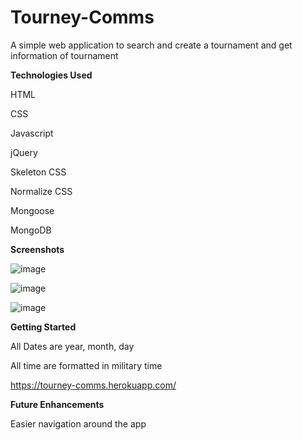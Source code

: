 # Tourney-Comms
A simple web application to search and create a tournament and get information of tournament

**Technologies Used**

HTML

CSS

Javascript

jQuery

Skeleton CSS

Normalize CSS

Mongoose

MongoDB

**Screenshots**

![image](https://user-images.githubusercontent.com/51368461/232089140-1505248f-3fb7-4aa3-a00e-ff18fb755988.png)

![image](https://user-images.githubusercontent.com/51368461/232089629-cc57c7ec-8864-4ae3-8c23-1bcf50104788.png)

![image](https://user-images.githubusercontent.com/51368461/232089973-4d7a0ade-58a6-4031-a162-899cb19e4285.png)

**Getting Started**

All Dates are year, month, day

All time are formatted in military time

https://tourney-comms.herokuapp.com/

**Future Enhancements**

Easier navigation around the app
